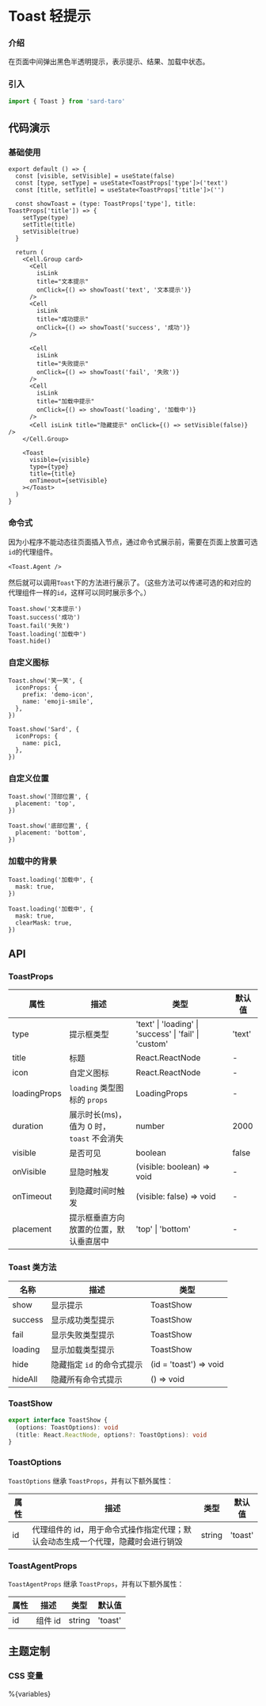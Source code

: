 # Toast 轻提示

### 介绍

在页面中间弹出黑色半透明提示，表示提示、结果、加载中状态。

### 引入

```js
import { Toast } from 'sard-taro'
```

## 代码演示

### 基础使用

```tsx
export default () => {
  const [visible, setVisible] = useState(false)
  const [type, setType] = useState<ToastProps['type']>('text')
  const [title, setTitle] = useState<ToastProps['title']>('')

  const showToast = (type: ToastProps['type'], title: ToastProps['title']) => {
    setType(type)
    setTitle(title)
    setVisible(true)
  }

  return (
    <Cell.Group card>
      <Cell
        isLink
        title="文本提示"
        onClick={() => showToast('text', '文本提示')}
      />
      <Cell
        isLink
        title="成功提示"
        onClick={() => showToast('success', '成功')}
      />

      <Cell
        isLink
        title="失败提示"
        onClick={() => showToast('fail', '失败')}
      />
      <Cell
        isLink
        title="加载中提示"
        onClick={() => showToast('loading', '加载中')}
      />
      <Cell isLink title="隐藏提示" onClick={() => setVisible(false)} />
    </Cell.Group>

    <Toast
      visible={visible}
      type={type}
      title={title}
      onTimeout={setVisible}
    ></Toast>
  )
}
```

### 命令式

因为小程序不能动态往页面插入节点，通过命令式展示前，需要在页面上放置可选`id`的代理组件。

```tsx
<Toast.Agent />
```

然后就可以调用`Toast`下的方法进行展示了。（这些方法可以传递可选的和对应的代理组件一样的`id`，这样可以同时展示多个。）

```tsx
Toast.show('文本提示')
Toast.success('成功')
Toast.fail('失败')
Toast.loading('加载中')
Toast.hide()
```

### 自定义图标

```tsx
Toast.show('笑一笑', {
  iconProps: {
    prefix: 'demo-icon',
    name: 'emoji-smile',
  },
})

Toast.show('Sard', {
  iconProps: {
    name: pic1,
  },
})
```

### 自定义位置

```tsx
Toast.show('顶部位置', {
  placement: 'top',
})

Toast.show('底部位置', {
  placement: 'bottom',
})
```

### 加载中的背景

```tsx
Toast.loading('加载中', {
  mask: true,
})

Toast.loading('加载中', {
  mask: true,
  clearMask: true,
})
```

## API

### ToastProps

| 属性         | 描述                                      | 类型                                                   | 默认值 |
| ------------ | ----------------------------------------- | ------------------------------------------------------ | ------ |
| type         | 提示框类型                                | 'text' \| 'loading' \| 'success' \| 'fail' \| 'custom' | 'text' |
| title        | 标题                                      | React.ReactNode                                        | -      |
| icon         | 自定义图标                                | React.ReactNode                                        | -      |
| loadingProps | `loading` 类型图标的 `props`              | LoadingProps                                           | -      |
| duration     | 展示时长(ms)，值为 0 时，`toast` 不会消失 | number                                                 | 2000   |
| visible      | 是否可见                                  | boolean                                                | false  |
| onVisible    | 显隐时触发                                | (visible: boolean) => void                             | -      |
| onTimeout    | 到隐藏时间时触发                          | (visible: false) => void                               | -      |
| placement    | 提示框垂直方向放置的位置，默认垂直居中    | 'top' \| 'bottom'                                      | -      |

### Toast 类方法

| 名称    | 描述                       | 类型                   |
| ------- | -------------------------- | ---------------------- |
| show    | 显示提示                   | ToastShow              |
| success | 显示成功类型提示           | ToastShow              |
| fail    | 显示失败类型提示           | ToastShow              |
| loading | 显示加载类型提示           | ToastShow              |
| hide    | 隐藏指定 `id` 的命令式提示 | (id = 'toast') => void |
| hideAll | 隐藏所有命令式提示         | () => void             |

### ToastShow

```ts
export interface ToastShow {
  (options: ToastOptions): void
  (title: React.ReactNode, options?: ToastOptions): void
}
```

### ToastOptions

`ToastOptions` 继承 `ToastProps`，并有以下额外属性：

| 属性 | 描述                                                                            | 类型   | 默认值  |
| ---- | ------------------------------------------------------------------------------- | ------ | ------- |
| id   | 代理组件的 id，用于命令式操作指定代理；默认会动态生成一个代理，隐藏时会进行销毁 | string | 'toast' |

### ToastAgentProps

`ToastAgentProps` 继承 `ToastProps`，并有以下额外属性：

| 属性 | 描述    | 类型   | 默认值  |
| ---- | ------- | ------ | ------- |
| id   | 组件 id | string | 'toast' |

## 主题定制

### CSS 变量

%{variables}
